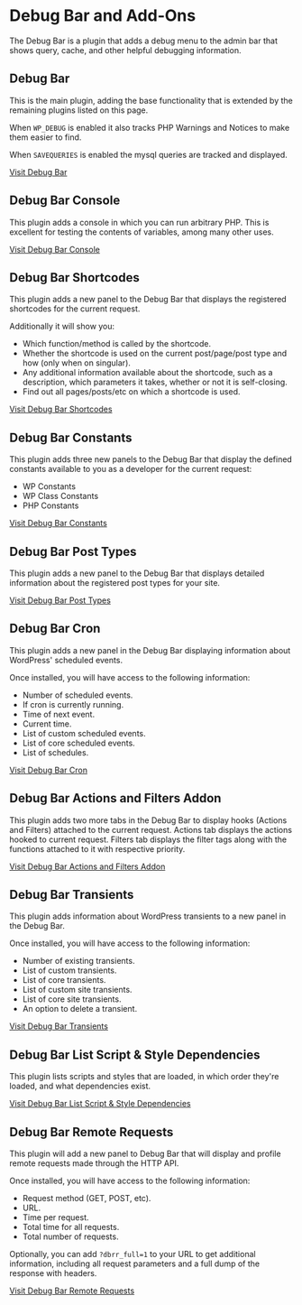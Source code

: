 # Debug Bar and Add-Ons

The Debug Bar is a plugin that adds a debug menu to the admin bar that shows query, cache, and other helpful debugging information.

## Debug Bar

This is the main plugin, adding the base functionality that is extended by the remaining plugins listed on this page.

When `WP_DEBUG` is enabled it also tracks PHP Warnings and Notices to make them easier to find.

When `SAVEQUERIES` is enabled the mysql queries are tracked and displayed.

[Visit Debug Bar](https://wordpress.org/plugins/debug-bar/)

## Debug Bar Console

This plugin adds a console in which you can run arbitrary PHP. This is excellent for testing the contents of variables, among many other uses.

[Visit Debug Bar Console](https://wordpress.org/plugins/debug-bar-console/)

## Debug Bar Shortcodes

This plugin adds a new panel to the Debug Bar that displays the registered shortcodes for the current request.

Additionally it will show you:

- Which function/method is called by the shortcode.
- Whether the shortcode is used on the current post/page/post type and how (only when on singular).
- Any additional information available about the shortcode, such as a description, which parameters it takes, whether or not it is self-closing.
- Find out all pages/posts/etc on which a shortcode is used.

[Visit Debug Bar Shortcodes](https://wordpress.org/plugins/debug-bar-shortcodes/)

## Debug Bar Constants

This plugin adds three new panels to the Debug Bar that display the defined constants available to you as a developer for the current request:

- WP Constants
- WP Class Constants
- PHP Constants

[Visit Debug Bar Constants](https://wordpress.org/plugins/debug-bar-constants/)

## Debug Bar Post Types

This plugin adds a new panel to the Debug Bar that displays detailed information about the registered post types for your site.

[Visit Debug Bar Post Types](https://wordpress.org/plugins/debug-bar-post-types/)

## Debug Bar Cron

This plugin adds a new panel in the Debug Bar displaying information about WordPress' scheduled events.

Once installed, you will have access to the following information:

- Number of scheduled events.
- If cron is currently running.
- Time of next event.
- Current time.
- List of custom scheduled events.
- List of core scheduled events.
- List of schedules.

[Visit Debug Bar Cron](https://wordpress.org/plugins/debug-bar-cron/)

## Debug Bar Actions and Filters Addon

This plugin adds two more tabs in the Debug Bar to display hooks (Actions and Filters) attached to the current request. Actions tab displays the actions hooked to current request. Filters tab displays the filter tags along with the functions attached to it with respective priority.

[Visit Debug Bar Actions and Filters Addon](https://wordpress.org/plugins/debug-bar-actions-and-filters-addon/)

## Debug Bar Transients

This plugin adds information about WordPress transients to a new panel in the Debug Bar.

Once installed, you will have access to the following information:

- Number of existing transients.
- List of custom transients.
- List of core transients.
- List of custom site transients.
- List of core site transients.
- An option to delete a transient.

[Visit Debug Bar Transients](https://wordpress.org/plugins/debug-bar-transients/)

## Debug Bar List Script & Style Dependencies

This plugin lists scripts and styles that are loaded, in which order they're loaded, and what dependencies exist.

[Visit Debug Bar List Script & Style Dependencies](https://wordpress.org/plugins/debug-bar-list-dependencies/)

## Debug Bar Remote Requests

This plugin will add a new panel to Debug Bar that will display and profile remote requests made through the HTTP API.

Once installed, you will have access to the following information:

- Request method (GET, POST, etc).
- URL.
- Time per request.
- Total time for all requests.
- Total number of requests.

Optionally, you can add `?dbrr_full=1` to your URL to get additional information, including all request parameters and a full dump of the response with headers.

[Visit Debug Bar Remote Requests](https://wordpress.org/plugins/debug-bar-remote-requests/)